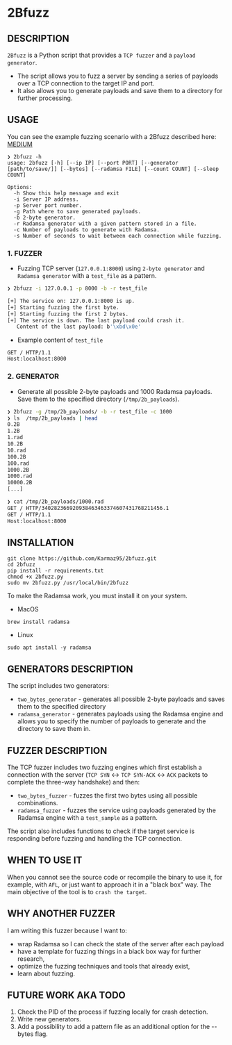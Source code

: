 # 2Bfuzz
## DESCRIPTION
`2Bfuzz` is a Python script that provides a `TCP fuzzer` and a `payload generator`. 
* The script allows you to fuzz a server by sending a series of payloads over a TCP connection to the target IP and port.
* It also allows you to generate payloads and save them to a directory for further processing.

## USAGE
You can see the example fuzzing scenario with a 2Bfuzz described here: [MEDIUM](https://karol-mazurek95.medium.com/tcp-fuzzing-with-2bfuzz-5f8644e10c43)
```
❯ 2bfuzz -h
usage: 2bfuzz [-h] [--ip IP] [--port PORT] [--generator [path/to/save/]] [--bytes] [--radamsa FILE] [--count COUNT] [--sleep COUNT]

Options:
  -h Show this help message and exit
  -i Server IP address.
  -p Server port number.
  -g Path where to save generated payloads.
  -b 2-byte generator.
  -r Radamsa generator with a given pattern stored in a file.
  -c Number of payloads to generate with Radamsa.
  -s Number of seconds to wait between each connection while fuzzing.
```
### 1. FUZZER
* Fuzzing TCP server (`127.0.0.1:8000`) using `2-byte generator` and `Radamsa generator` with a `test_file` as a pattern.
```zsh
❯ 2bfuzz -i 127.0.0.1 -p 8000 -b -r test_file

[+] The service on: 127.0.0.1:8000 is up.
[+] Starting fuzzing the first byte.
[+] Starting fuzzing the first 2 bytes.
[+] The service is down. The last payload could crash it.
   Content of the last payload: b'\xbd\x0e'
```
* Example content of `test_file`
```
GET / HTTP/1.1
Host:localhost:8000

```
### 2. GENERATOR
* Generate all possible 2-byte payloads and 1000 Radamsa payloads. Save them to the specified directory (`/tmp/2b_payloads`).
```zsh
❯ 2bfuzz -g /tmp/2b_payloads/ -b -r test_file -c 1000
❯ ls  /tmp/2b_payloads | head
0.2B
1.2B
1.rad
10.2B
10.rad
100.2B
100.rad
1000.2B
1000.rad
10000.2B
[...]

❯ cat /tmp/2b_payloads/1000.rad
GET / HTTP/340282366920938463463374607431768211456.1
GET / HTTP/1.1
Host:localhost:8000
```
## INSTALLATION
```
git clone https://github.com/Karmaz95/2bfuzz.git
cd 2bfuzz
pip install -r requirements.txt
chmod +x 2bfuzz.py
sudo mv 2bfuzz.py /usr/local/bin/2bfuzz
```
To make the Radamsa work, you must install it on your system.
* MacOS
```
brew install radamsa
```
* Linux
```
sudo apt install -y radamsa
```
## GENERATORS DESCRIPTION
The script includes two generators: 
* `two_bytes_generator` - generates all possible 2-byte payloads and saves them to the specified directory
* `radamsa_generator` - generates payloads using the Radamsa engine and allows you to specify the number of payloads to generate and the directory to save them in.

## FUZZER DESCRIPTION
The TCP fuzzer includes two fuzzing engines which first establish a connection with the server (`TCP SYN` <-> `TCP SYN-ACK` <-> `ACK` packets to complete the three-way handshake) and then: 
* `two_bytes_fuzzer` - fuzzes the first two bytes using all possible combinations.
* `radamsa_fuzzer` - fuzzes the service using payloads generated by the Radamsa engine with a `test_sample` as a pattern.

The script also includes functions to check if the target service is responding before fuzzing and handling the TCP connection.

## WHEN TO USE IT 
When you cannot see the source code or recompile the binary to use it, for example, with `AFL`, or just want to approach it in a "black box" way. The main objective of the tool is to `crash the target`.

## WHY ANOTHER FUZZER
I am writing this fuzzer because I want to:
* wrap Radamsa so I can check the state of the server after each payload
* have a template for fuzzing things in a black box way for further research,
* optimize the fuzzing techniques and tools that already exist,
* learn about fuzzing.
## FUTURE WORK AKA TODO
1. Check the PID of the process if fuzzing locally for crash detection.
2. Write new generators.
3. Add a possibility to add a pattern file as an additional option for the --bytes flag.
